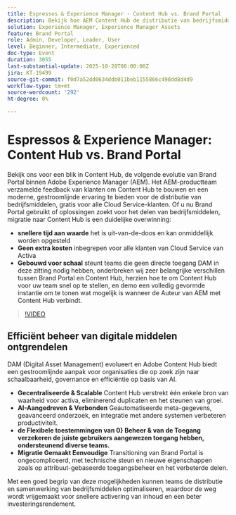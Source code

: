 ```yaml
---
title: Espressos & Experience Manager - Content Hub vs. Brand Portal
description: Bekijk hoe AEM Content Hub de distributie van bedrijfsmiddelen transformeert met snellere implementatie, geen extra kosten en naadloze integratie voor alle Cloud Service-klanten.
solution: Experience Manager, Experience Manager Assets
feature: Brand Portal
role: Admin, Developer, Leader, User
level: Beginner, Intermediate, Experienced
doc-type: Event
duration: 3055
last-substantial-update: 2025-10-28T00:00:00Z
jira: KT-19499
source-git-commit: f0d7a52dd0634ddb011beb1155866c498dd8d4d9
workflow-type: tm+mt
source-wordcount: '292'
ht-degree: 0%

---
```



# Espressos &amp; Experience Manager: Content Hub vs. Brand Portal

Bekijk ons voor een blik in Content Hub, de volgende evolutie van Brand Portal binnen Adobe Experience Manager (AEM). Het AEM-productteam verzamelde feedback van klanten om Content Hub te bouwen en een moderne, gestroomlijnde ervaring te bieden voor de distributie van bedrijfsmiddelen, gratis voor alle Cloud Service-klanten. Of u nu Brand Portal gebruikt of oplossingen zoekt voor het delen van bedrijfsmiddelen, migratie naar Content Hub is een duidelijke overwinning:

* **snellere tijd aan waarde** het is uit-van-de-doos en kan onmiddellijk worden opgesteld
* **Geen extra kosten** inbegrepen voor alle klanten van Cloud Service van Activa
* **Gebouwd voor schaal** steunt teams die geen directe toegang DAM in deze zitting nodig hebben, onderbreken wij zeer belangrijke verschillen tussen Brand Portal en Content Hub, herzien hoe te om Content Hub voor uw team snel op te stellen, en demo een volledig gevormde instantie om te tonen wat mogelijk is wanneer de Auteur van AEM met Content Hub verbindt.

>[!VIDEO](https://video.tv.adobe.com/v/3476270/?learn=on&enablevpops)

## Efficiënt beheer van digitale middelen ontgrendelen

DAM (Digital Asset Management) evolueert en Adobe Content Hub biedt een gestroomlijnde aanpak voor organisaties die op zoek zijn naar schaalbaarheid, governance en efficiëntie op basis van AI.

* **Gecentraliseerde &amp; Scalable** Content Hub verstrekt één enkele bron van waarheid voor activa, eliminerend duplicaten en het steunen van groei.
* **AI-Aangedreven &amp; Verbonden** Geautomatiseerde meta-gegevens, geavanceerd onderzoek, en integratie met andere systemen verbeteren productiviteit.
* **de Flexibele toestemmingen van 0} Beheer &amp; van de Toegang verzekeren de juiste gebruikers aangewezen toegang hebben, ondersteunend diverse teams.**
* **Migratie Gemaakt Eenvoudige** Transitioning van Brand Portal is ongecompliceerd, met technische steun en nieuwe eigenschappen zoals op attribuut-gebaseerde toegangsbeheer en het verbeterde delen.

Met een goed begrip van deze mogelijkheden kunnen teams de distributie en samenwerking van bedrijfsmiddelen optimaliseren, waardoor de weg wordt vrijgemaakt voor snellere activering van inhoud en een beter investeringsrendement.


